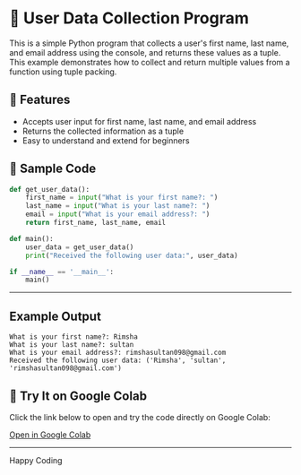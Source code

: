 # 📝 User Data Collection Program

This is a simple Python program that collects a user's first name, last name, and email address using the console, and returns these values as a tuple. This example demonstrates how to collect and return multiple values from a function using tuple packing.

## 📌 Features
- Accepts user input for first name, last name, and email address
- Returns the collected information as a tuple
- Easy to understand and extend for beginners

## 📘 Sample Code
```python
def get_user_data():
    first_name = input("What is your first name?: ")
    last_name = input("What is your last name?: ")
    email = input("What is your email address?: ")
    return first_name, last_name, email

def main():
    user_data = get_user_data()
    print("Received the following user data:", user_data)

if __name__ == '__main__':
    main()
```
---
## Example Output
```
What is your first name?: Rimsha
What is your last name?: sultan
What is your email address?: rimshasultan098@gmail.com
Received the following user data: ('Rimsha', 'sultan', 'rimshasultan098@gmail.com')

```

## 🔗 Try It on Google Colab
Click the link below to open and try the code directly on Google Colab:

[Open in Google Colab](https://colab.research.google.com/drive/13orx_ZKsG4rdeUJw1dr6-KkTOmuAEBQz?usp=sharing)

---
Happy Coding

